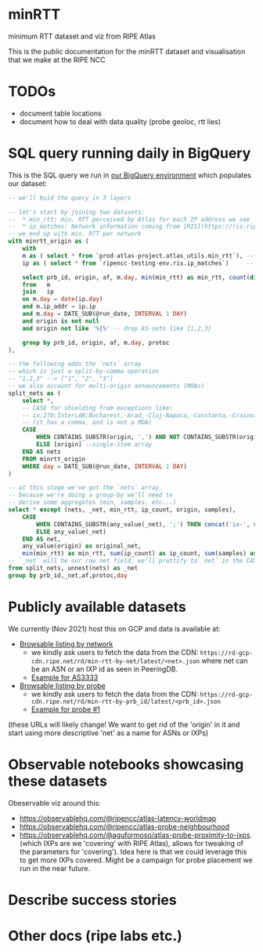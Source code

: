 # minRTT
minimum RTT dataset and viz from RIPE Atlas

This is the public documentation for the minRTT dataset and visualisation that we make at the RIPE NCC

# TODOs
 - document table locations
 - document how to deal with data quality (probe geoloc, rtt lies)

# SQL query running daily in BigQuery
This is the SQL query we run in [our BigQuery environment](https://github.com/RIPE-NCC/ripe-atlas-bigquery) which populates our dataset:

```sql
-- we'll buid the query in 3 layers

-- let's start by joining two datasets:
--  * min_rtt: min. RTT perceived by Atlas for each IP address we see
--  * ip_matches: Network information coming from [RIS](https://ris.ripe.net)
-- we end up with min. RTT per network
with minrtt_origin as (
    with
    m as ( select * from `prod-atlas-project.atlas_utils.min_rtt`), -- this is a larger minRTT dataset, with no information about nets
    ip as ( select * from `ripencc-testing-env.ris.ip_matches`)     -- RIS information

    select prb_id, origin, af, m.day, min(min_rtt) as min_rtt, count(distinct ip_addr) as ip_count, sum(m.hop_count) as samples, protoc
    from   m
    join   ip
    on m.day = date(ip.day)
    and m.ip_addr = ip.ip
    and m.day = DATE_SUB(@run_date, INTERVAL 1 DAY)
    and origin is not null
    and origin not like '%{%' -- drop AS-sets like {1,2,3}

    group by prb_id, origin, af, m.day, protoc
),

-- the following adds the `nets` array
-- which is just a split-by-comma operation
-- "1,2,3" --> ["1", "2", "3"]
-- we also account for multi-origin announcements (MOAs)
split_nets as (
    select *,
    -- CASE for shielding from exceptions like:
    -- ix;270;InterLAN;Bucharest,-Arad,-Cluj-Napoca,-Constanta,-Craiova,-Iasi,-Suceava,-Timisoara;RO
    -- (it has a comma, and is not a MOA)
    CASE
        WHEN CONTAINS_SUBSTR(origin, ',') AND NOT CONTAINS_SUBSTR(origin, ';') THEN split(origin, ',') -- MOAs: only strings like "1,2,3"
        ELSE [origin] --single-item array
    END AS nets
    FROM minrtt_origin
    WHERE day = DATE_SUB(@run_date, INTERVAL 1 DAY)
)

-- at this stage we've got the `nets` array.
-- because we're doing a group-by we'll need to 
-- derive some aggregates (min, samples, etc...)
select * except (nets, _net, min_rtt, ip_count, origin, samples),
    CASE
        WHEN CONTAINS_SUBSTR(any_value(_net), ';') THEN concat('ix-', split(any_value(_net), ';')[OFFSET(1)])
        ELSE any_value(_net)
    END AS net,
    any_value(origin) as original_net,
    min(min_rtt) as min_rtt, sum(ip_count) as ip_count, sum(samples) as samples
-- `_net` will be our raw net field, we'll prettify to `net` in the CASE statement
from split_nets, unnest(nets) as _net
group by prb_id,_net,af,protoc,day
```

# Publicly available datasets
We currently (Nov 2021) host this on GCP and data is available at:
 * [Browsable listing by network](https://console.cloud.google.com/storage/browser/ripencc_public/rd/min-rtt-by-net?pageState=(%22StorageObjectListTable%22:(%22f%22:%22%255B%255D%22))&project=prod-atlas-project&prefix=&forceOnObjectsSortingFiltering=false)
   - we kindly ask users to fetch the data from the CDN: `https://rd-gcp-cdn.ripe.net/rd/min-rtt-by-net/latest/<net>.json` where net can be an ASN or an IXP id as seen in PeeringDB.
   - [Example for AS3333](https://rd-gcp-cdn.ripe.net/rd/min-rtt-by-net/latest/3333.json)
 * [Browsable listing by probe](https://console.cloud.google.com/storage/browser/ripencc_public/rd/min-rtt-by-prb_id?pageState=(%22StorageObjectListTable%22:(%22f%22:%22%255B%255D%22))&project=prod-atlas-project&prefix=&forceOnObjectsSortingFiltering=false)
   - we kindly ask users to fetch the data from the CDN: `https://rd-gcp-cdn.ripe.net/rd/min-rtt-by-prb_id/latest/<prb_id>.json`
   - [Example for probe #1](https://rd-gcp-cdn.ripe.net/rd/min-rtt-by-prb_id/latest/1.json)

(these URLs will likely change! We want to get rid of the 'origin' in it and start using more descriptive 'net' as a name for ASNs or IXPs)
  
# Observable notebooks showcasing these datasets
Obeservable viz around this:
  * https://observablehq.com/@ripencc/atlas-latency-worldmap
  * https://observablehq.com/@ripencc/atlas-probe-neighbourhood
  * https://observablehq.com/@aguformoso/atlas-probe-proximity-to-ixps. (which IXPs are we 'covering' with RIPE Atlas), allows for tweaking of the parameters for 'covering'). Idea here is that we could leverage this to get more IXPs covered. Might be a campaign for probe placement we run in the near future.

# Describe success stories

# Other docs (ripe labs etc.)
